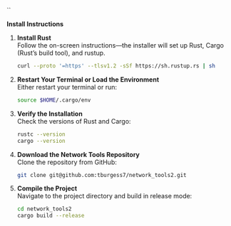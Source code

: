 ``

**Install Instructions**

1. **Install Rust**  
   Follow the on-screen instructions—the installer will set up Rust, Cargo (Rust’s build tool), and rustup.
   ```sh
   curl --proto '=https' --tlsv1.2 -sSf https://sh.rustup.rs | sh
   ```

2. **Restart Your Terminal or Load the Environment**  
   Either restart your terminal or run:
   ```sh
   source $HOME/.cargo/env
   ```

3. **Verify the Installation**  
   Check the versions of Rust and Cargo:
   ```sh
   rustc --version
   cargo --version
   ```

4. **Download the Network Tools Repository**  
   Clone the repository from GitHub:
   ```sh
   git clone git@github.com:tburgess7/network_tools2.git
   ```

5. **Compile the Project**  
   Navigate to the project directory and build in release mode:
   ```sh
   cd network_tools2
   cargo build --release
   ```
```
